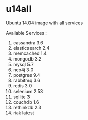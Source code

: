# u14all
Ubuntu 14.04 image with all services

Available Services :

1. cassandra 3.6
2. elasticsearch 2.4
3. memcached 1.4
4. mongodb 3.2
5. mysql 5.7
6. neo4j 3.0
7. postgres 9.4
8. rabbitmq 3.6
9. redis 3.0
10. selenium 2.53
11. sqllite 3
12. couchdb 1.6
13. rethinkdb 2.3
14. riak latest